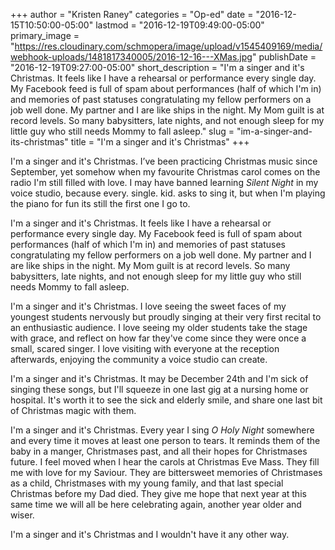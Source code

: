 +++
author = "Kristen Raney"
categories = "Op-ed"
date = "2016-12-15T10:50:00-05:00"
lastmod = "2016-12-19T09:49:00-05:00"
primary_image = "https://res.cloudinary.com/schmopera/image/upload/v1545409169/media/webhook-uploads/1481817340005/2016-12-16---XMas.jpg"
publishDate = "2016-12-19T09:27:00-05:00"
short_description = "I&#039;m a singer and it&#039;s Christmas. It feels like I have a rehearsal or performance every single day. My Facebook feed is full of spam about performances (half of which I&#039;m in) and memories of past statuses congratulating my fellow performers on a job well done. My partner and I are like ships in the night. My Mom guilt is at record levels. So many babysitters, late nights, and not enough sleep for my little guy who still needs Mommy to fall asleep."
slug = "im-a-singer-and-its-christmas"
title = "I&#039;m a singer and it&#039;s Christmas"
+++

I'm a singer and it's Christmas. I’ve been practicing Christmas music since September, yet somehow when my favourite Christmas carol comes on the radio I'm still filled with love. I may have banned learning *Silent Night* in my voice studio, because every. single. kid. asks to sing it, but when I'm playing the piano for fun its still the first one I go to.

I'm a singer and it's Christmas. It feels like I have a rehearsal or performance every single day. My Facebook feed is full of spam about performances (half of which I'm in) and memories of past statuses congratulating my fellow performers on a job well done. My partner and I are like ships in the night. My Mom guilt is at record levels. So many babysitters, late nights, and not enough sleep for my little guy who still needs Mommy to fall asleep.

I'm a singer and it's Christmas. I love seeing the sweet faces of my youngest students
nervously but proudly singing at their very first recital to an enthusiastic audience. I love seeing my older students take the stage with grace, and reflect on how far they've come since they were once a small, scared singer. I love visiting with everyone at the reception afterwards, enjoying the community a voice studio can create.

I'm a singer and it's Christmas. It may be December 24th and I'm sick of singing these songs,
but I'll squeeze in one last gig at a nursing home or hospital. It's worth it to see the sick and elderly smile, and share one last bit of Christmas magic with them.

I'm a singer and it's Christmas. Every year I sing *O Holy Night* somewhere and every time it
moves at least one person to tears. It reminds them of the baby in a manger, Christmases past,
and all their hopes for Christmases future. I feel moved when I hear the carols at Christmas
Eve Mass. They fill me with love for my Saviour. They are bittersweet memories of
Christmases as a child, Christmases with my young family, and that last special Christmas
before my Dad died. They give me hope that next year at this same time we will all be here
celebrating again, another year older and wiser.

I'm a singer and it's Christmas and I wouldn't have it any other way.
